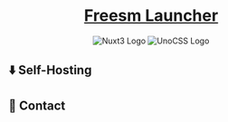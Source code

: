 <div align="center">
  <h1>
    <a href="https://freesmlauncher.windstone.space/">Freesm Launcher</a>
  </h1>
  <img alt="Nuxt3 Logo" src="https://img.shields.io/badge/Nuxt-002E3B?style=for-the-badge&logo=nuxtdotjs&logoColor=#00DC82">
  <img alt="UnoCSS Logo" src="https://img.shields.io/badge/unocss-333333.svg?style=for-the-badge&logo=unocss&logoColor=white">
</div>

## ⬇️ Self-Hosting

## 💬 Contact
